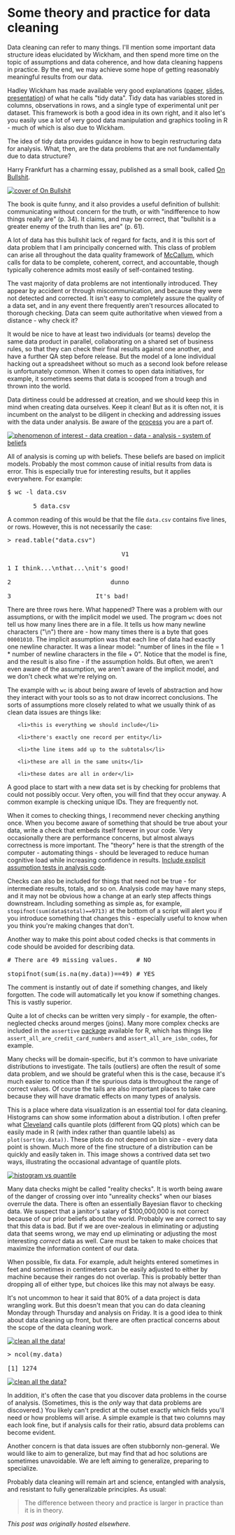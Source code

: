 # Some theory and practice for data cleaning



Data cleaning can refer to many things. I'll mention some important data structure ideas elucidated by Wickham, and then spend more time on the topic of assumptions and data coherence, and how data cleaning happens in practice. By the end, we may achieve some hope of getting reasonably meaningful results from our data.

Hadley Wickham has made available very good explanations (<a href="http://vita.had.co.nz/papers/tidy-data.pdf">paper</a>, <a href="http://stat405.had.co.nz/lectures/18-tidy-data.pdf">slides</a>, <a href="http://vimeo.com/33727555">presentation</a>) of what he calls "tidy data". Tidy data has variables stored in columns, observations in rows, and a single type of experimental unit per dataset. This framework is both a good idea in its own right, and it also let's you easily use a lot of very good data manipulation and graphics tooling in R - much of which is also due to Wickham.

The idea of tidy data provides guidance in how to begin restructuring data for analysis. What, then, are the data problems that are not fundamentally due to data structure?

Harry Frankfurt has a charming essay, published as a small book, called <a href="http://www.amazon.com/On-Bullshit-Harry-G-Frankfurt/dp/0691122946/">On Bullshit</a>.

<a href="41wu8zszsl.jpg"><img class="aligncenter size-medium wp-image-708" alt="cover of On Bullshit" src="41wu8zszsl.jpg"></a>

The book is quite funny, and it also provides a useful definition of bullshit: communicating without concern for the truth, or with "indifference to how things really are" (p. 34). It claims, and may be correct, that "bullshit is a greater enemy of the truth than lies are" (p. 61).

A lot of data has this bullshit lack of regard for facts, and it is this sort of data problem that I am principally concerned with. This class of problem can arise all throughout the data quality framework of <a href="http://planspace.org/2014/01/01/bad-data-handbook-quite-good/">McCallum</a>, which calls for data to be complete, coherent, correct, and accountable, though typically coherence admits most easily of self-contained testing.

The vast majority of data problems are not intentionally introduced. They appear by accident or through miscommunication, and because they were not detected and corrected. It isn't easy to completely assure the quality of a data set, and in any event there frequently aren't resources allocated to thorough checking. Data can seem quite authoritative when viewed from a distance - why check it?

It would be nice to have at least two individuals (or teams) develop the same data product in parallel, collaborating on a shared set of business rules, so that they can check their final results against one another, and have a further QA step before release. But the model of a lone individual hacking out a spreadsheet without so much as a second look before release is unfortunately common. When it comes to open data initiatives, for example, it&#160;sometimes&#160;seems that data is scooped from a trough and thrown into the world.

Data dirtiness could be addressed at creation, and we should keep this in mind when creating data ourselves. Keep it clean! But as it is often not, it is incumbent on the analyst to be diligent in checking and addressing issues with the data under analysis. Be aware of the <a href="http://planspace.org/2013/10/08/data-and-analysis-another-five-part-model/">process</a> you are a part of.

<a href="screen-shot-2013-10-07-at-7-12-42-pm.png"><img class="aligncenter size-large wp-image-357" alt="phenomenon of interest - data creation - data - analysis - system of beliefs" src="screen-shot-2013-10-07-at-7-12-42-pm.png"></a>

All of analysis is coming up with beliefs. These beliefs are based on implicit models. Probably the most common cause of initial results from data is error. This is especially true for interesting results, but it applies everywhere. For example:

<pre>$ wc -l data.csv 

       5 data.csv</pre>

A common reading of this would be that the file <code>data.csv</code> contains five lines, or rows. However, this is not necessarily the case:

<pre>&gt; read.table("data.csv")

                               V1

1 I think...\nthat...\nit's good!

2                           dunno

3                       It's bad!</pre>

There are three rows here. What happened? There was a problem with our assumptions, or with the implicit model we used. The program <code>wc</code> does not tell us how many lines there are in a file. It tells us how many newline characters ("\n") there are - how many times there is a byte that goes <code>00001010</code>. The implicit assumption was that each line of data had exactly one newline character. It was a linear model: "number of lines in the file = 1 * number of newline characters in the file + 0". Notice that the model is fine, and the result is also fine - if the assumption holds. But often, we aren't even aware of the assumption, we aren't aware of the implicit model, and we don't check what we're relying on.

The example with <code>wc</code> is about being aware of levels of abstraction and how they interact with your tools so as to not draw incorrect conclusions. The sorts of assumptions more closely related to what we usually think of as clean data issues are things like:

<ul>

	<li>this is everything we should include</li>

	<li>there's exactly one record per entity</li>

	<li>the line items add up to the subtotals</li>

	<li>these are all in the same units</li>

	<li>these dates are all in order</li>

</ul>

A good place to start with a new data set is by checking for problems that could not possibly occur. Very often, you will find that they occur anyway. A common example is checking unique IDs. They are frequently not.

When it comes to checking things, I recommend never checking anything once. When you become aware of something that should be true about your data, write a check that embeds itself forever in your code. Very occasionally there are performance concerns, but almost always correctness is more important. The "theory" here is that the strength of the computer - automating things - should be leveraged to reduce human cognitive load while increasing confidence in results.&#160;<a href="http://planspace.org/2013/10/23/include-explicit-assumption-tests-in-analysis-code/">Include explicit assumption tests in analysis code</a>.

Checks can also be included for things that need not be true - for intermediate results, totals, and so on. Analysis code may have many steps, and it may not be obvious how a change at an early step affects things downstream. Including something as simple as, for example, <code>stopifnot(sum(data$total)==9713)</code> at the bottom of a script will alert you if you introduce something that changes this - especially useful to know when you think you're making changes that don't.

Another way to make this point about coded checks is that comments in code should be avoided for describing data.

<pre># There are 49 missing values.     # NO

stopifnot(sum(is.na(my.data))==49) # YES</pre>

The comment is instantly out of date if something changes, and likely forgotten. The code will automatically let you know if something changes. This is vastly superior.

Quite a lot of checks can be written very simply - for example, the often-neglected checks around merges (joins). Many more complex checks are included in the <code>assertive</code> <a href="http://cran.r-project.org/web/packages/assertive/">package</a> available for R, which has things like <code>assert_all_are_credit_card_numbers</code> and&#160;<code>assert_all_are_isbn_codes</code>, for example.

Many checks will be domain-specific, but it's common to have univariate distributions to investigate. The tails (outliers) are often the result of some data problem, and we should be grateful when this is the case, because it's much easier to notice than if the spurious data is throughout the range of correct values. Of course the tails are also important places to take care because they will have dramatic effects on many types of analysis.

This is a place where data visualization is an essential tool for data cleaning. Histograms can show some information about a distribution. I often prefer what <a href="http://www.amazon.com/Visualizing-Data-William-S-Cleveland/dp/0963488406">Cleveland</a> calls quantile plots (different from QQ plots) which can be easily made in R (with index rather than quantile labels) as <code>plot(sort(my.data))</code>. These plots do not depend on bin size - every data point is shown. Much more of the fine structure of a distribution can be quickly and easily taken in. This image shows a contrived data set two ways, illustrating the occasional advantage of quantile plots.

<a href="hist_vs_quantile.png"><img class="aligncenter size-large wp-image-732" alt="histogram vs quantile" src="hist_vs_quantile.png"></a>

Many data checks might be called "reality checks". It is worth being aware of the danger of crossing over into "unreality checks" when our biases overrule the data. There is often an essentially Bayesian flavor to checking data. We suspect that a janitor's salary of $100,000,000 is not correct because of our prior beliefs about the world. Probably we are correct to say that this data is bad. But if we are over-zealous in eliminating or adjusting data that seems wrong, we may end up eliminating or adjusting the most interesting <em>correct</em> data as well. Care must be taken to make choices that maximize the information content of our data.

When possible, fix data. For example, adult heights entered sometimes in feet and sometimes in centimeters can be easily adjusted to either by machine because their ranges do not overlap. This is probably better than dropping all of either type, but choices like this may not always be easy.

It's not uncommon to hear it said that 80% of a data project is data wrangling work. But this doesn't mean that you can do data cleaning Monday through Thursday and analysis on Friday. It is a good idea to think about data cleaning up front, but there are often practical concerns about the scope of the data cleaning work.

<a href="clean_all_the_data_yes.png"><img class="aligncenter size-medium wp-image-717" alt="clean all the data!" src="clean_all_the_data_yes.png"></a>

<pre>&gt; ncol(my.data)

[1] 1274</pre>

<a href="clean_all_the_data_maybe.png"><img class="aligncenter size-medium wp-image-718" alt="clean all the data?" src="clean_all_the_data_maybe.png"></a>

In addition, it's often the case that you discover data problems in the course of analysis. (Sometimes, this is the <em>only</em> way that data problems are discovered.) You likely can't predict at the outset exactly which fields you'll need or how problems will arise. A simple example is that two columns may each look fine, but if analysis calls for their ratio, absurd data problems can become evident.

Another concern is that data issues are often stubbornly non-general. We would like to aim to generalize, but may find that ad hoc solutions are sometimes unavoidable. We are left aiming to generalize, preparing to specialize.

Probably data cleaning will remain art and science, entangled with analysis, and resistant to fully generalizable principles. As usual:

<blockquote>The difference between theory and practice is larger in practice than it is in theory.</blockquote>



*This post was originally hosted elsewhere.*
